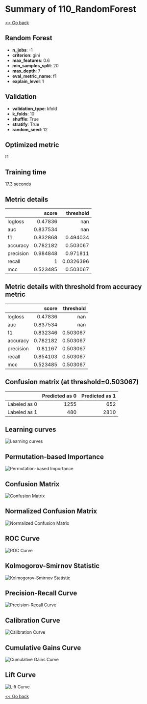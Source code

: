 # Summary of 110_RandomForest

[<< Go back](../README.md)


## Random Forest
- **n_jobs**: -1
- **criterion**: gini
- **max_features**: 0.6
- **min_samples_split**: 20
- **max_depth**: 7
- **eval_metric_name**: f1
- **explain_level**: 1

## Validation
 - **validation_type**: kfold
 - **k_folds**: 10
 - **shuffle**: True
 - **stratify**: True
 - **random_seed**: 12

## Optimized metric
f1

## Training time

17.3 seconds

## Metric details
|           |    score |   threshold |
|:----------|---------:|------------:|
| logloss   | 0.47836  | nan         |
| auc       | 0.837534 | nan         |
| f1        | 0.832868 |   0.494034  |
| accuracy  | 0.782182 |   0.503067  |
| precision | 0.984848 |   0.971811  |
| recall    | 1        |   0.0326396 |
| mcc       | 0.523485 |   0.503067  |


## Metric details with threshold from accuracy metric
|           |    score |   threshold |
|:----------|---------:|------------:|
| logloss   | 0.47836  |  nan        |
| auc       | 0.837534 |  nan        |
| f1        | 0.832346 |    0.503067 |
| accuracy  | 0.782182 |    0.503067 |
| precision | 0.81167  |    0.503067 |
| recall    | 0.854103 |    0.503067 |
| mcc       | 0.523485 |    0.503067 |


## Confusion matrix (at threshold=0.503067)
|              |   Predicted as 0 |   Predicted as 1 |
|:-------------|-----------------:|-----------------:|
| Labeled as 0 |             1255 |              652 |
| Labeled as 1 |              480 |             2810 |

## Learning curves
![Learning curves](learning_curves.png)

## Permutation-based Importance
![Permutation-based Importance](permutation_importance.png)
## Confusion Matrix

![Confusion Matrix](confusion_matrix.png)


## Normalized Confusion Matrix

![Normalized Confusion Matrix](confusion_matrix_normalized.png)


## ROC Curve

![ROC Curve](roc_curve.png)


## Kolmogorov-Smirnov Statistic

![Kolmogorov-Smirnov Statistic](ks_statistic.png)


## Precision-Recall Curve

![Precision-Recall Curve](precision_recall_curve.png)


## Calibration Curve

![Calibration Curve](calibration_curve_curve.png)


## Cumulative Gains Curve

![Cumulative Gains Curve](cumulative_gains_curve.png)


## Lift Curve

![Lift Curve](lift_curve.png)



[<< Go back](../README.md)
